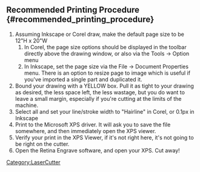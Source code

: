 ## Recommended Printing Procedure {#recommended_printing_procedure}

1.  Assuming Inkscape or Corel draw, make the default page size to be
    12"H x 20"W
    1.  In Corel, the page size options should be displayed in the
        toolbar directly above the drawing window, or also via the Tools
        -\> Option menu
    2.  In Inkscape, set the page size via the File -\> Document
        Properties menu. There is an option to resize page to image
        which is useful if you've imported a single part and duplicated
        it.
2.  Bound your drawing with a YELLOW box. Pull it as tight to your
    drawing as desired, the less space left, the less wastage, but you
    do want to leave a small margin, especially if you're cutting at the
    limits of the machine.
3.  Select all and set your line/stroke width to "Hairline" in Corel, or
    0.1px in Inkscape
4.  Print to the Microsoft XPS driver. It will ask you to save the file
    somewhere, and then immediately open the XPS viewer.
5.  Verify your print in the XPS Viewer, if it's not right here, it's
    not going to be right on the cutter.
6.  Open the Retina Engrave software, and open your XPS. Cut away!

[Category:LaserCutter](Category:LaserCutter)
